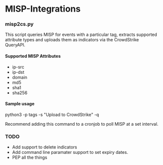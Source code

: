 # MISP-Integrations


### misp2cs.py

This script queries MISP for events with a particular tag, extracts supported attribute types and uploads them as indicators via the CrowdStrike QueryAPI.

#### Supported MISP Attributes

 - ip-src
 - ip-dst
 - domain
 - md5
 - sha1
 - sha256

#### Sample usage

python3 -p tags -s "Upload to CrowdStrike" -q

Recommend adding this command to a cronjob to poll MISP at a set interval.

### TODO
- Add support to delete indicators
- Add command line paramater support to set expiry dates.
- PEP all the things
